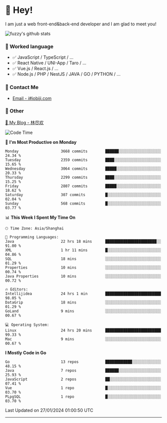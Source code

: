 # 👋 Hey!

I am just a web front-end&back-end developer and I am glad to meet you!

![fuzzy's github stats](https://github-readme-stats.vercel.app/api?username=JaydenForYou&&show_icons=true&&title_color=1abc9c&&icon_color=1abc9c)


### 📝 Worked language

- ✅ JavaScript / TypeScript / ...
- ✅ React Native / UNI-App / Taro / ...
- ✅ Vue.js / React.js / ...
- ✅ Node.js / PHP / NestJS / JAVA / GO / PYTHON / ...

### 📮 Contact Me

- [Email - i#iobiji.com](mailto:i@iobiji.com)


### 🤪 Other

[📌 My Blog - 林尽欢](https://iobiji.com)

<!--START_SECTION:waka-->
![Code Time](http://img.shields.io/badge/Code%20Time-122%20hrs%2024%20mins-blue)

📅 **I'm Most Productive on Monday** 

```text
Monday                   3668 commits        ██████░░░░░░░░░░░░░░░░░░░   24.34 % 
Tuesday                  2359 commits        ████░░░░░░░░░░░░░░░░░░░░░   15.65 % 
Wednesday                3064 commits        █████░░░░░░░░░░░░░░░░░░░░   20.33 % 
Thursday                 2299 commits        ████░░░░░░░░░░░░░░░░░░░░░   15.25 % 
Friday                   2807 commits        █████░░░░░░░░░░░░░░░░░░░░   18.62 % 
Saturday                 307 commits         █░░░░░░░░░░░░░░░░░░░░░░░░   02.04 % 
Sunday                   568 commits         █░░░░░░░░░░░░░░░░░░░░░░░░   03.77 % 
```


📊 **This Week I Spent My Time On** 

```text
🕑︎ Time Zone: Asia/Shanghai

💬 Programming Languages: 
Java                     22 hrs 18 mins      ███████████████████████░░   91.00 % 
XML                      1 hr 11 mins        █░░░░░░░░░░░░░░░░░░░░░░░░   04.86 % 
SQL                      18 mins             ░░░░░░░░░░░░░░░░░░░░░░░░░   01.29 % 
Properties               10 mins             ░░░░░░░░░░░░░░░░░░░░░░░░░   00.74 % 
Java Properties          10 mins             ░░░░░░░░░░░░░░░░░░░░░░░░░   00.72 % 

🔥 Editors: 
Intellijidea             24 hrs 1 min        █████████████████████████   98.05 % 
DataGrip                 18 mins             ░░░░░░░░░░░░░░░░░░░░░░░░░   01.29 % 
GoLand                   9 mins              ░░░░░░░░░░░░░░░░░░░░░░░░░   00.67 % 

💻 Operating System: 
Linux                    24 hrs 20 mins      █████████████████████████   99.33 % 
Mac                      9 mins              ░░░░░░░░░░░░░░░░░░░░░░░░░   00.67 % 
```

**I Mostly Code in Go** 

```text
Go                       13 repos            ████████████░░░░░░░░░░░░░   48.15 % 
Java                     7 repos             ██████░░░░░░░░░░░░░░░░░░░   25.93 % 
JavaScript               2 repos             ██░░░░░░░░░░░░░░░░░░░░░░░   07.41 % 
Vue                      1 repo              █░░░░░░░░░░░░░░░░░░░░░░░░   03.70 % 
PLpgSQL                  1 repo              █░░░░░░░░░░░░░░░░░░░░░░░░   03.70 % 
```




 Last Updated on 27/01/2024 01:00:50 UTC
<!--END_SECTION:waka-->
---

